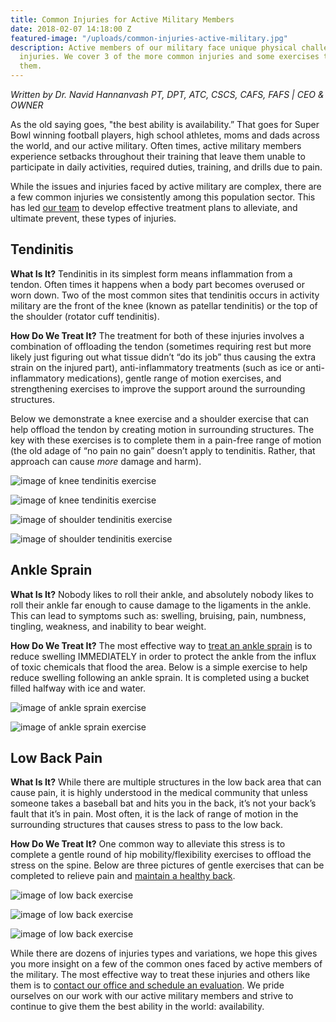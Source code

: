 ```yaml
---
title: Common Injuries for Active Military Members
date: 2018-02-07 14:18:00 Z
featured-image: "/uploads/common-injuries-active-military.jpg"
description: Active members of our military face unique physical challenges & potential
  injuries. We cover 3 of the more common injuries and some exercises to help treat
  them.
---
```


*Written by Dr. Navid Hannanvash*
*PT, DPT, ATC, CSCS, CAFS, FAFS | CEO & OWNER*

As the old saying goes, "the best ability is availability.” That goes for Super Bowl winning football players, high school athletes, moms and dads across the world, and our active military. Often times, active military members experience setbacks throughout their training that leave them unable to participate in daily activities, required duties, training, and drills due to pain.

While the issues and injuries faced by active military are complex, there are a few common injuries we consistently among this population sector. This has led [our team](/) to develop effective treatment plans to alleviate, and ultimate prevent, these types of injuries.

## Tendinitis

**What Is It?**
Tendinitis in its simplest form means inflammation from a tendon. Often times it happens when a body part becomes overused or worn down. Two of the most common sites that tendinitis occurs in activity military are the front of the knee (known as patellar tendinitis) or the top of the shoulder (rotator cuff tendinitis).

**How Do We Treat It?**
The treatment for both of these injuries involves a combination of offloading the tendon (sometimes requiring rest but more likely just figuring out what tissue didn’t “do its job” thus causing the extra strain on the injured part), anti-inflammatory treatments (such as ice or anti-inflammatory medications), gentle range of motion exercises, and strengthening exercises to improve the support around the surrounding structures.

Below we demonstrate a knee exercise and a shoulder exercise that can help offload the tendon by creating motion in surrounding structures. The key with these exercises is to complete them in a pain-free range of motion (the old adage of “no pain no gain” doesn’t apply to tendinitis. Rather, that approach can cause *more* damage and harm).

![image of knee tendinitis exercise](/uploads/knee-1.jpg "Knee Exercise to Relieve Tendinitis - Step 1")

![image of knee tendinitis exercise](/uploads/knee-2.jpg "Knee Exercise to Relieve Tendinitis - Step 2")

![image of shoulder tendinitis exercise](/uploads/shoulder-1.jpg "Shoulder Exercise to Relieve Tendinitis - Step 1")

![image of shoulder tendinitis exercise](/uploads/shoulder-2.jpg "Shoulder Exercise to Relieve Tendinitis - Step 2")

## Ankle Sprain

**What Is It?**
Nobody likes to roll their ankle, and absolutely nobody likes to roll their ankle far enough to cause damage to the ligaments in the ankle. This can lead to symptoms such as: swelling, bruising, pain, numbness, tingling, weakness, and inability to bear weight.

**How Do We Treat It?**
The most effective way to [treat an ankle sprain](/blog/why-you-should-see-a-physical-therapist-after-an-ankle-sprain) is to reduce swelling IMMEDIATELY in order to protect the ankle from the influx of toxic chemicals that flood the area. Below is a simple exercise to help reduce swelling following an ankle sprain. It is completed using a bucket filled halfway with ice and water.

![image of ankle sprain exercise](/uploads/ankle-1.jpg "Ankle Exercise to Treat Sprain - Step 1")

![image of ankle sprain exercise](/uploads/ankle-2.jpg "Ankle Exercise to Treat Sprain - Step 2")

## Low Back Pain

**What Is It?**
While there are multiple structures in the low back area that can cause pain, it is highly understood in the medical community that unless someone takes a baseball bat and hits you in the back, it’s not your back’s fault that it’s in pain. Most often, it is the lack of range of motion in the surrounding structures that causes stress to pass to the low back.

**How Do We Treat It?**
One common way to alleviate this stress is to complete a gentle round of hip mobility/flexibility exercises to offload the stress on the spine. Below are three pictures of gentle exercises that can be completed to relieve pain and [maintain a healthy back](/blog/4-tips-for-a-healthy-back).

![image of low back exercise](/uploads/back-1.jpg "Low Back Pain Exercise - Step 1")

![image of low back exercise](/uploads/back-2.jpg "Low Back Pain Exercise - Step 2")

![image of low back exercise](/uploads/back-3.jpg "Low Back Pain Exercise - Step 3")

While there are dozens of injuries types and variations, we hope this gives you more insight on a few of the common ones faced by active members of the military. The most effective way to treat these injuries and others like them is to [contact our office and schedule an evaluation](/#contact). We pride ourselves on our work with our active military members and strive to continue to give them the best ability in the world: availability.